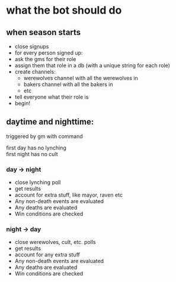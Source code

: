 # what the bot should do

## when season starts

- close signups
- for every person signed up:
- ask the gms for their role
- assign them that role in a db (with a unique string for each role)
- create channels:
	- werewolves channel with all the werewolves in
	- bakers channel with all the bakers in
	- etc
- tell everyone what their role is
- begin!


## daytime and nighttime:
triggered by gm with command

first day has no lynching    
first night has no cult

### day -> night
- close lynching poll
- get results
- account for extra stuff, like mayor, raven etc
- Any non-death events are evaluated
- Any deaths are evaluated
- Win conditions are checked

### night -> day
- close werewolves, cult, etc. polls
- get results
- account for any extra stuff
- Any non-death events are evaluated
- Any deaths are evaluated
- Win conditions are checked

